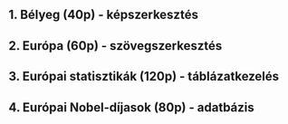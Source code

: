 ## 1. Bélyeg (40p) - képszerkesztés

## 2. Európa (60p) - szövegszerkesztés

## 3. Európai statisztikák (120p) - táblázatkezelés

## 4. Európai Nobel-díjasok (80p) - adatbázis